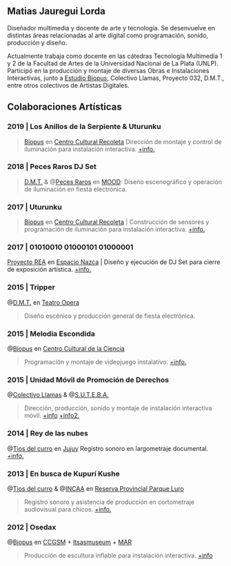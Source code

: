 ## Matias Jauregui Lorda

Diseñador multimedia y docente de arte y tecnología. Se desenvuelve en distintas áreas relacionadas al arte digital como programación, sonido, producción y diseño.

Actualmente trabaja como docente en las cátedras Tecnología Multimedia 1 y 2 de la Facultad de Artes de la Universidad Nacional de La Plata (UNLP). Participó en la producción y montaje de diversas Obras e Instalaciones Interactivas, junto a [Estudio Biopus](http://www.estudiobiopus.com.ar), Colectivo Llamas, Proyecto 032, D.M.T., entre otros colectivos de Artistas Digitales.


## Colaboraciones Artísticas

### 2019 | Los Anillos de la Serpiente & Uturunku

> [Biopus](http://www.estudiobiopus.com.ar/estudio/) en [Centro Cultural Recoleta](http://www.centroculturalrecoleta.org/)
> Dirección de montaje y control de iluminación para instalación interactiva. [+info.](http://www.estudiobiopus.com.ar/estudio/serpiente.html)

### 2018 | Peces Raros DJ Set
> [D.M.T.](https://www.facebook.com/DynamicAndModernTrip/) & @[Peces Raros](https://www.facebook.com/peces/) en [MOOD](https://www.facebook.com/moodlaplata/): Diseño escenográfico y operación de iluminación en fiesta electrónica.

### 2017 | Uturunku
> [Biopus](http://www.estudiobiopus.com.ar/estudio/) en [Centro Cultural Recoleta](http://www.centroculturalrecoleta.org/) | Construcción de sensores y programación de iluminación para instalación interactiva. [+info.](http://www.estudiobiopus.com.ar/estudio/uturunku.html)

### 2017 | 01010010 01000101 01000001
[Proyecto REA](https://www.instagram.com/proyectorea/) en [Espacio Nazca](https://www.facebook.com/nazcaespacio/) | Diseño y ejecución de DJ Set para cierre de exposición artística. [+info.](https://www.facebook.com/rea.proyecto/videos/193827411517002/)

### 2015 | Tripper
@[D.M.T.](https://www.facebook.com/DynamicAndModernTrip/) en [Teatro Opera](https://www.facebook.com/operalaplata/)
> Diseño escénico y producción general de fiesta electrónica.

### 2015 | Melodía Escondida
@[Biopus](http://www.estudiobiopus.com.ar/estudio/) en [Centro Cultural de la Ciencia](http://ccciencia.gob.ar/)
> Programación y montaje de videojuego instalativo. [+info.](http://www.estudiobiopus.com.ar/estudio/melodia_escondida.html)

### 2015 | Unidad Móvil de Promoción de Derechos
@[Colectivo Llamas]() & @[S.U.T.E.B.A.](https://www.suteba.org.ar/)
> Dirección, producción, sonido y montaje de instalación interactiva móvil. [+info](https://vimeo.com/284396845) [+info2.](https://vimeo.com/284761445)

### 2014 | Rey de las nubes
@[Tios del curro]() en [Jujuy](http://www.turismo.jujuy.gov.ar/)
Registro sonoro en largometraje documental. [+info.](http://www.selectplay.laplata.gov.ar/catalogo/rey-de-las-nubes)

### 2013 | En busca de Kupurí Kushe
@[Tios del curro]() & @[INCAA](http://www.incaa.gov.ar/) en [Reserva Provincial Parque Luro](https://turismo.lapampa.gob.ar/index.php/reserva-provincial-parque-luro)
> Registro sonoro y asistencia de producción en cortometraje audiovisual para chicos. [+info.](https://www.youtube.com/watch?v=LCUgZPifyto)

### 2012 | Osedax
@[Biopus](http://www.estudiobiopus.com.ar/estudio/) en [CCGSM](http://www.elculturalsanmartin.org/) + [Itsasmuseum](https://www.itsasmuseum.eus/) + [MAR](https://www.gba.gob.ar/museomar)
> Producción de escultura inflable para instalación interactiva. [+info](http://www.estudiobiopus.com.ar/estudio/osedax.html)

